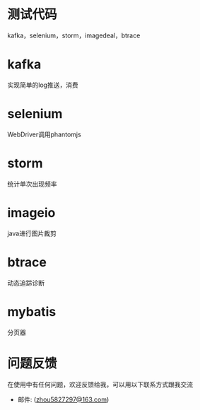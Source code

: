 # 测试代码
kafka，selenium，storm，imagedeal，btrace

# kafka
实现简单的log推送，消费

# selenium
WebDriver调用phantomjs

# storm
统计单次出现频率

# imageio
java进行图片裁剪

# btrace
动态追踪诊断

# mybatis
分页器

# 问题反馈
在使用中有任何问题，欢迎反馈给我，可以用以下联系方式跟我交流

* 邮件: (zhou5827297@163.com)
